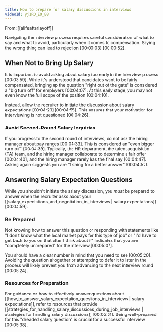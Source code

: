 ```yaml
---
title: How to prepare for salary discussions in interviews
videoId: yj1RO_EO_B8
---
```


From: [[alifeafterlayoff]] <br/> 

Navigating the interview process requires careful consideration of what to say and what to avoid, particularly when it comes to compensation. Saying the wrong thing can lead to rejection <a class="yt-timestamp" data-t="00:00:03">[00:00:03]</a> <a class="yt-timestamp" data-t="00:00:52">[00:00:52]</a>.

## When Not to Bring Up Salary

It is important to avoid asking about salary too early in the interview process <a class="yt-timestamp" data-t="00:03:59">[00:03:59]</a>. While it's understood that candidates want to be fairly compensated, bringing up the question "right out of the gate" is considered a "big turn off" for employers <a class="yt-timestamp" data-t="00:04:07">[00:04:07]</a>. At this early stage, you may not even know the full scope of the position <a class="yt-timestamp" data-t="00:04:10">[00:04:10]</a>.

Instead, allow the recruiter to initiate the discussion about salary expectations <a class="yt-timestamp" data-t="00:04:23">[00:04:23]</a> <a class="yt-timestamp" data-t="00:04:55">[00:04:55]</a>. This ensures that your motivation for interviewing is not questioned <a class="yt-timestamp" data-t="00:04:26">[00:04:26]</a>.

### Avoid Second-Round Salary Inquiries

If you progress to the second round of interviews, do not ask the hiring manager about pay ranges <a class="yt-timestamp" data-t="00:04:33">[00:04:33]</a>. This is considered an "even bigger turn off" <a class="yt-timestamp" data-t="00:04:39">[00:04:39]</a>. Typically, the HR department, the talent acquisition (TA) team, and the hiring manager collaborate to determine a fair offer <a class="yt-timestamp" data-t="00:04:40">[00:04:40]</a>, and the hiring manager rarely has the final say <a class="yt-timestamp" data-t="00:04:47">[00:04:47]</a>. Asking again suggests you are "fishing for a better answer" <a class="yt-timestamp" data-t="00:04:52">[00:04:52]</a>.

## Answering Salary Expectation Questions

While you shouldn't initiate the salary discussion, you *must* be prepared to answer when the recruiter asks about your [[salary_expectations_and_negotiation_in_interviews | salary expectations]] <a class="yt-timestamp" data-t="00:04:59">[00:04:59]</a>.

### Be Prepared

Not knowing how to answer this question or responding with statements like "I don't know what the local market pays for this type of job" or "I'd have to get back to you on that after I think about it" indicates that you are "completely unprepared" for the interview <a class="yt-timestamp" data-t="00:05:07">[00:05:07]</a>.

You should have a clear number in mind that you need to see <a class="yt-timestamp" data-t="00:05:20">[00:05:20]</a>. Avoiding the question altogether or attempting to defer it to later in the process will likely prevent you from advancing to the next interview round <a class="yt-timestamp" data-t="00:05:24">[00:05:24]</a>.

### Resources for Preparation

For guidance on how to effectively answer questions about [[how_to_answer_salary_expectation_questions_in_interviews | salary expectations]], refer to resources that provide [[strategies_for_handling_salary_discussions_during_job_interviews | strategies for handling salary discussions]] <a class="yt-timestamp" data-t="00:05:31">[00:05:31]</a>. Being well-prepared for this "dreaded salary question" is crucial for a successful interview <a class="yt-timestamp" data-t="00:05:38">[00:05:38]</a>.